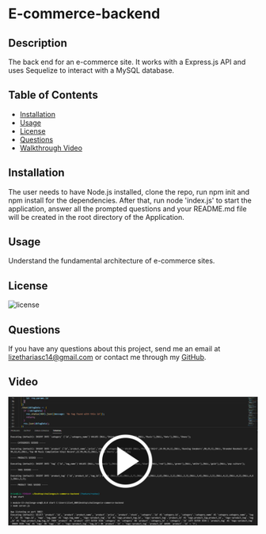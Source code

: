 # E-commerce-backend

## Description
The back end for an e-commerce site. It works with a Express.js API and uses Sequelize to interact with a MySQL database.

  ## Table of Contents

* [Installation](#installation)
* [Usage](#usage)
* [License](#license)
* [Questions](#questions)
* [Walkthrough Video](#video)

## Installation 
The user needs to have Node.js installed, clone the repo, run npm init and npm install for the dependencies. After that, run node 'index.js' to start the application, answer all the prompted questions and your README.md file will be created in the root directory of the Application.

## Usage
Understand the fundamental architecture of e-commerce sites.


## License
![license](https://img.shields.io/badge/license-MIT-brightgreen)

## Questions
If you have any questions about this project, send me an email at lizethariasc14@gmail.com or contact me through my [GitHub](https://github.com/lizariasc).

## Video
[![Video Demo](video.png)](https://drive.google.com/file/d/1H_0QPe1W3p83NkphBSdcdwEg9L9llZyP/view)

